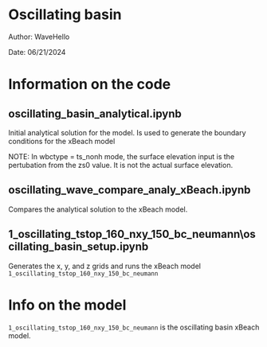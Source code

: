 # Oscillating basin

Author: WaveHello

Date: 06/21/2024

# Information on the code

 oscillating_basin_analytical.ipynb
-------------------------------------

Initial analytical solution for the model. Is used to generate the boundary conditions for the xBeach model

NOTE: In wbctype = ts_nonh mode, the surface elevation input is the pertubation from the zs0 value. It is not the actual surface elevation.

 oscillating_wave_compare_analy_xBeach.ipynb
-------------------------------------

Compares the analytical solution to the xBeach model.

 1_oscillating_tstop_160_nxy_150_bc_neumann\oscillating_basin_setup.ipynb
-------------------------------------

Generates the x, y, and z grids and runs the xBeach model ```1_oscillating_tstop_160_nxy_150_bc_neumann```

# Info on the model


```1_oscillating_tstop_160_nxy_150_bc_neumann``` is the oscillating basin xBeach model.




